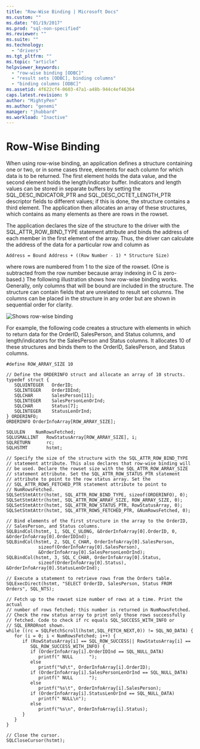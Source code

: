 ```yaml
---
title: "Row-Wise Binding | Microsoft Docs"
ms.custom: ""
ms.date: "01/19/2017"
ms.prod: "sql-non-specified"
ms.reviewer: ""
ms.suite: ""
ms.technology: 
  - "drivers"
ms.tgt_pltfrm: ""
ms.topic: "article"
helpviewer_keywords: 
  - "row-wise binding [ODBC]"
  - "result sets [ODBC], binding columns"
  - "binding columns [ODBC]"
ms.assetid: 4f622cf4-0603-47a1-a48b-944c4ef46364
caps.latest.revision: 9
author: "MightyPen"
ms.author: "genemi"
manager: "jhubbard"
ms.workload: "Inactive"
---
```

# Row-Wise Binding
When using row-wise binding, an application defines a structure containing one or two, or in some cases three, elements for each column for which data is to be returned. The first element holds the data value, and the second element holds the length/indicator buffer. Indicators and length values can be stored in separate buffers by setting the SQL_DESC_INDICATOR_PTR and SQL_DESC_OCTET_LENGTH_PTR descriptor fields to different values; if this is done, the structure contains a third element. The application then allocates an array of these structures, which contains as many elements as there are rows in the rowset.  
  
 The application declares the size of the structure to the driver with the SQL_ATTR_ROW_BIND_TYPE statement attribute and binds the address of each member in the first element of the array. Thus, the driver can calculate the address of the data for a particular row and column as  
  
```  
Address = Bound Address + ((Row Number - 1) * Structure Size)  
```  
  
 where rows are numbered from 1 to the size of the rowset. (One is subtracted from the row number because array indexing in C is zero-based.) The following illustration shows how row-wise binding works. Generally, only columns that will be bound are included in the structure. The structure can contain fields that are unrelated to result set columns. The columns can be placed in the structure in any order but are shown in sequential order for clarity.  
  
 ![Shows row&#45;wise binding](../../../odbc/reference/develop-app/media/pr22.gif "pr22")  
  
 For example, the following code creates a structure with elements in which to return data for the OrderID, SalesPerson, and Status columns, and length/indicators for the SalesPerson and Status columns. It allocates 10 of these structures and binds them to the OrderID, SalesPerson, and Status columns.  
  
```  
#define ROW_ARRAY_SIZE 10  
  
// Define the ORDERINFO struct and allocate an array of 10 structs.  
typedef struct {  
   SQLUINTEGER   OrderID;  
   SQLINTEGER    OrderIDInd;  
   SQLCHAR       SalesPerson[11];  
   SQLINTEGER    SalesPersonLenOrInd;  
   SQLCHAR       Status[7];  
   SQLINTEGER    StatusLenOrInd;  
} ORDERINFO;  
ORDERINFO OrderInfoArray[ROW_ARRAY_SIZE];  
  
SQLULEN    NumRowsFetched;  
SQLUSMALLINT   RowStatusArray[ROW_ARRAY_SIZE], i;  
SQLRETURN      rc;  
SQLHSTMT       hstmt;  
  
// Specify the size of the structure with the SQL_ATTR_ROW_BIND_TYPE  
// statement attribute. This also declares that row-wise binding will  
// be used. Declare the rowset size with the SQL_ATTR_ROW_ARRAY_SIZE  
// statement attribute. Set the SQL_ATTR_ROW_STATUS_PTR statement  
// attribute to point to the row status array. Set the  
// SQL_ATTR_ROWS_FETCHED_PTR statement attribute to point to  
// NumRowsFetched.  
SQLSetStmtAttr(hstmt, SQL_ATTR_ROW_BIND_TYPE, sizeof(ORDERINFO), 0);  
SQLSetStmtAttr(hstmt, SQL_ATTR_ROW_ARRAY_SIZE, ROW_ARRAY_SIZE, 0);  
SQLSetStmtAttr(hstmt, SQL_ATTR_ROW_STATUS_PTR, RowStatusArray, 0);  
SQLSetStmtAttr(hstmt, SQL_ATTR_ROWS_FETCHED_PTR, &NumRowsFetched, 0);  
  
// Bind elements of the first structure in the array to the OrderID,  
// SalesPerson, and Status columns.  
SQLBindCol(hstmt, 1, SQL_C_ULONG, &OrderInfoArray[0].OrderID, 0, &OrderInfoArray[0].OrderIDInd);  
SQLBindCol(hstmt, 2, SQL_C_CHAR, OrderInfoArray[0].SalesPerson,  
            sizeof(OrderInfoArray[0].SalesPerson),  
            &OrderInfoArray[0].SalesPersonLenOrInd);  
SQLBindCol(hstmt, 3, SQL_C_CHAR, OrderInfoArray[0].Status,  
            sizeof(OrderInfoArray[0].Status), &OrderInfoArray[0].StatusLenOrInd);  
  
// Execute a statement to retrieve rows from the Orders table.  
SQLExecDirect(hstmt, "SELECT OrderID, SalesPerson, Status FROM Orders", SQL_NTS);  
  
// Fetch up to the rowset size number of rows at a time. Print the actual  
// number of rows fetched; this number is returned in NumRowsFetched.  
// Check the row status array to print only those rows successfully  
// fetched. Code to check if rc equals SQL_SUCCESS_WITH_INFO or  
// SQL_ERRORnot shown.  
while ((rc = SQLFetchScroll(hstmt,SQL_FETCH_NEXT,0)) != SQL_NO_DATA) {  
   for (i = 0; i < NumRowsFetched; i++) {  
      if (RowStatusArray[i] == SQL_ROW_SUCCESS|| RowStatusArray[i] ==   
         SQL_ROW_SUCCESS_WITH_INFO) {  
         if (OrderInfoArray[i].OrderIDInd == SQL_NULL_DATA)  
            printf(" NULL      ");  
         else  
            printf("%d\t", OrderInfoArray[i].OrderID);  
         if (OrderInfoArray[i].SalesPersonLenOrInd == SQL_NULL_DATA)  
            printf(" NULL      ");  
         else  
            printf("%s\t", OrderInfoArray[i].SalesPerson);  
         if (OrderInfoArray[i].StatusLenOrInd == SQL_NULL_DATA)  
            printf(" NULL\n");  
         else  
            printf("%s\n", OrderInfoArray[i].Status);  
      }  
   }  
}  
  
// Close the cursor.  
SQLCloseCursor(hstmt);  
```
